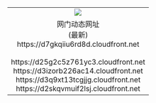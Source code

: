 ﻿<table>
  <tr></tr>
  <tr><td colspan=2 align=center><img src="https://d7gkqiiu6rd8d.cloudfront.net/Up/oGate.jpg" /></td></tr>
  <tr><td colspan=2 align=center>网门动态网址<br/>(最新)
<br>https://d7gkqiiu6rd8d.cloudfront.net
<br/>
<br>https://d25g2c5z761yc3.cloudfront.net
<br>https://d3izorb226ac14.cloudfront.net
<br>https://d3q9xt13tcgjjg.cloudfront.net
<br>https://d2skqvmuif2lsj.cloudfront.net
    </td>
  </tr>
</table>
